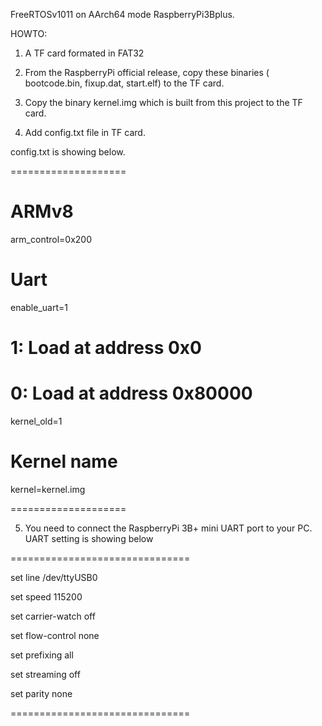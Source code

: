 FreeRTOSv1011 on AArch64 mode RaspberryPi3Bplus.


HOWTO:

1. A TF card formated in FAT32

2. From the RaspberryPi official release, copy these binaries ( bootcode.bin,  fixup.dat, start.elf) to the TF card.

3. Copy the binary kernel.img which is built from this project to the TF card.

4. Add config.txt file in TF card.


config.txt is showing below.

====================

 # ARMv8
 arm_control=0x200

 # Uart
 enable_uart=1

 # 1: Load at address 0x0
 # 0: Load at address 0x80000
 kernel_old=1

 # Kernel name
 kernel=kernel.img

====================

5. You need to connect the RaspberryPi 3B+ mini UART port to your PC. UART setting is showing below

===============================

 set line /dev/ttyUSB0 

 set speed 115200 

 set carrier-watch off 

 set flow-control none 

 set prefixing all

 set streaming off

 set parity none

===============================
